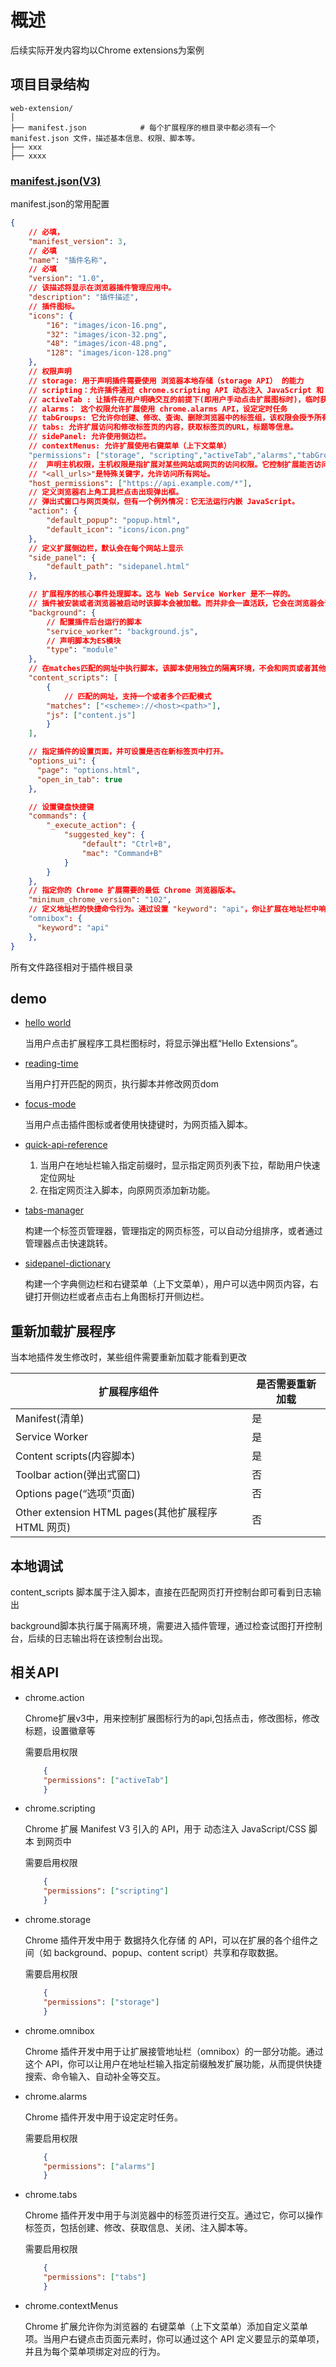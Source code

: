 # 概述

后续实际开发内容均以Chrome extensions为案例

## 项目目录结构

```linux
web-extension/
│
├── manifest.json            # 每个扩展程序的根目录中都必须有一个 manifest.json 文件，描述基本信息、权限、脚本等。
├── xxx          
├── xxxx          

```

### [manifest.json(V3)](https://developer.chrome.com/docs/extensions/reference/manifest?hl=zh-cn)

manifest.json的常用配置

```json
{
    // 必填，
    "manifest_version": 3,
    // 必填
    "name": "插件名称",
    // 必填
    "version": "1.0",
    // 该描述将显示在浏览器插件管理应用中。
    "description": "插件描述",
    // 插件图标。
    "icons": {
        "16": "images/icon-16.png",
        "32": "images/icon-32.png",
        "48": "images/icon-48.png",
        "128": "images/icon-128.png"
    },
    // 权限声明
    // storage: 用于声明插件需要使用 浏览器本地存储（storage API） 的能力
    // scripting：允许插件通过 chrome.scripting API 动态注入 JavaScript 和 CSS 文件 到指定页面。
    // activeTab : 让插件在用户明确交互的前提下(即用户手动点击扩展图标时)，临时获得当前活动标签页的权限。
    // alarms： 这个权限允许扩展使用 chrome.alarms API，设定定时任务
    // tabGroups: 它允许你创建、修改、查询、删除浏览器中的标签组，该权限会授予所有标签页的敏感属性访问权限，考虑到安全性，通常需要限制主机权限。
    // tabs: 允许扩展访问和修改标签页的内容，获取标签页的URL，标题等信息。 
    // sidePanel: 允许使用侧边栏。
    // contextMenus: 允许扩展使用右键菜单（上下文菜单）
    "permissions": ["storage", "scripting","activeTab","alarms","tabGroups","tabs","sidePanel","contextMenus"],
    //  声明主机权限，主机权限是指扩展对某些网站或网页的访问权限。它控制扩展能否访问特定的网络请求、获取网页内容等。
    // "<all_urls>"是特殊关键字，允许访问所有网址。
    "host_permissions": ["https://api.example.com/*"],
    // 定义浏览器右上角工具栏点击出现弹出框。
    // 弹出式窗口与网页类似，但有一个例外情况：它无法运行内嵌 JavaScript。
    "action": {
        "default_popup": "popup.html",
        "default_icon": "icons/icon.png"
    },
    // 定义扩展侧边栏，默认会在每个网站上显示
    "side_panel": {
        "default_path": "sidepanel.html"
    },

    // 扩展程序的核心事件处理脚本。这与 Web Service Worker 是不一样的。
    // 插件被安装或者浏览器被启动时该脚本会被加载。而并非会一直活跃，它会在浏览器会话期间反复终止，触发扩展事件或者重新检查扩展会使其激活
    "background": {
        // 配置插件后台运行的脚本
        "service_worker": "background.js",
        // 声明脚本为ES模块
        "type": "module"
    },
    // 在matches匹配的网址中执行脚本，该脚本使用独立的隔离环境，不会和网页或者其他扩展程序的内容脚本发生冲突。
    "content_scripts": [
        {
            // 匹配的网址，支持一个或者多个匹配模式
        "matches": ["<scheme>://<host><path>"],
        "js": ["content.js"]
        }
    ],

    // 指定插件的设置页面，并可设置是否在新标签页中打开。
    "options_ui": {
      "page": "options.html",
      "open_in_tab": true
    },

    // 设置键盘快捷键
    "commands": {
        "_execute_action": {
            "suggested_key": {
                "default": "Ctrl+B",
                "mac": "Command+B"
            }
        }
    },
    // 指定你的 Chrome 扩展需要的最低 Chrome 浏览器版本。
    "minimum_chrome_version": "102",
    // 定义地址栏的快捷命令行为。通过设置 "keyword": "api"，你让扩展在地址栏中响应用户输入的以 api 开头的关键字。
    "omnibox": {
      "keyword": "api"
    },
}
```

所有文件路径相对于插件根目录

## demo

- [hello world](./demo/hello%20world/)

    当用户点击扩展程序工具栏图标时，将显示弹出框“Hello Extensions”。

- [reading-time](./demo/reading-time/)

    当用户打开匹配的网页，执行脚本并修改网页dom

- [focus-mode](./demo/focus-mode/)

    当用户点击插件图标或者使用快捷键时，为网页插入脚本。

- [quick-api-reference](./demo/quick-api-reference/)

    1. 当用户在地址栏输入指定前缀时，显示指定网页列表下拉，帮助用户快速定位网址
    2. 在指定网页注入脚本，向原网页添加新功能。

- [tabs-manager](./demo/tabs-manager/)

    构建一个标签页管理器，管理指定的网页标签，可以自动分组排序，或者通过管理器点击快速跳转。

- [sidepanel-dictionary](./demo/sidepanel-dictionary/)

    构建一个字典侧边栏和右键菜单（上下文菜单），用户可以选中网页内容，右键打开侧边栏或者点击右上角图标打开侧边栏。

## 重新加载扩展程序

当本地插件发生修改时，某些组件需要重新加载才能看到更改

|扩展程序组件|是否需要重新加载|
|---|---|
|Manifest(清单)|是|
|Service Worker|是|
|Content scripts(内容脚本)|是|
|Toolbar action(弹出式窗口)|否|
|Options page(“选项”页面)|否|
|Other extension HTML pages(其他扩展程序 HTML 网页)|否|

## 本地调试

content_scripts 脚本属于注入脚本，直接在匹配网页打开控制台即可看到日志输出

background脚本执行属于隔离环境，需要进入插件管理，通过检查试图打开控制台，后续的日志输出将在该控制台出现。

## 相关API

- chrome.action

    Chrome扩展v3中，用来控制扩展图标行为的api,包括点击，修改图标，修改标题，设置徽章等

    需要启用权限

    ```json
        {
        "permissions": ["activeTab"]
        }
    ```

- chrome.scripting

    Chrome 扩展 Manifest V3 引入的 API，用于 动态注入 JavaScript/CSS 脚本 到网页中

    需要启用权限

    ```json
        {
        "permissions": ["scripting"]
        }
    ```

- chrome.storage

    Chrome 插件开发中用于 数据持久化存储 的 API，可以在扩展的各个组件之间（如 background、popup、content script）共享和存取数据。

    需要启用权限

    ```json
        {
        "permissions": ["storage"]
        }
    ```

- chrome.omnibox

     Chrome 插件开发中用于让扩展接管地址栏（omnibox）的一部分功能。通过这个 API，你可以让用户在地址栏输入指定前缀触发扩展功能，从而提供快捷搜索、命令输入、自动补全等交互。

- chrome.alarms

    Chrome 插件开发中用于设定定时任务。

    需要启用权限

    ```json
        {
        "permissions": ["alarms"]
        }
    ```

- chrome.tabs

    Chrome 插件开发中用于与浏览器中的标签页进行交互。通过它，你可以操作标签页，包括创建、修改、获取信息、关闭、注入脚本等。

    需要启用权限

    ```json
        {
        "permissions": ["tabs"]
        }
    ```

- chrome.contextMenus

     Chrome 扩展允许你为浏览器的 右键菜单（上下文菜单）添加自定义菜单项。当用户右键点击页面元素时，你可以通过这个 API 定义要显示的菜单项，并且为每个菜单项绑定对应的行为。